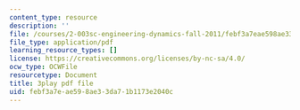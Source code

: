 ```yaml
---
content_type: resource
description: ''
file: /courses/2-003sc-engineering-dynamics-fall-2011/febf3a7eae598ae33da71b1173e2040c_QadsG49DY3M.pdf
file_type: application/pdf
learning_resource_types: []
license: https://creativecommons.org/licenses/by-nc-sa/4.0/
ocw_type: OCWFile
resourcetype: Document
title: 3play pdf file
uid: febf3a7e-ae59-8ae3-3da7-1b1173e2040c
---
```

